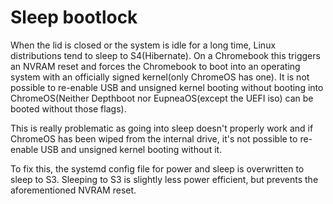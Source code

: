 # Sleep bootlock

When the lid is closed or the system is idle for a long time, Linux distributions tend to sleep to S4(Hibernate). On a
Chromebook this triggers an NVRAM reset and forces the Chromebook to boot into an operating system with an officially
signed kernel(only ChromeOS has one). It is not possible to re-enable USB and unsigned kernel booting without booting
into ChromeOS(Neither Depthboot nor EupneaOS(except the UEFI iso) can be booted without those flags).

This is really problematic as going into sleep doesn't properly work and if ChromeOS has been wiped from the internal
drive, it's not possible to re-enable USB and unsigned kernel booting without it.

To fix this, the systemd config file for power and sleep is overwritten to sleep to S3. Sleeping to S3 is slightly
less power efficient, but prevents the aforementioned NVRAM reset.
